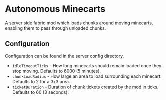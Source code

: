# Autonomous Minecarts
A server side fabric mod which loads chunks around moving minecarts, enabling them to pass through unloaded chunks.

## Configuration
Configuration can be found in the server config directory.
- `idleTimeoutTicks` - How long minecarts should remain loaded once they stop moving. Defaults to 6000 (5 minutes).
- `chunkLoadRadius` - How large an area to load surrounding each minecart. Defaults to 2 for a 3x3 area.
- `ticketDuration` - Duration of chunk tickets created by the mod in ticks. Defaults to 60 (3 seconds).
